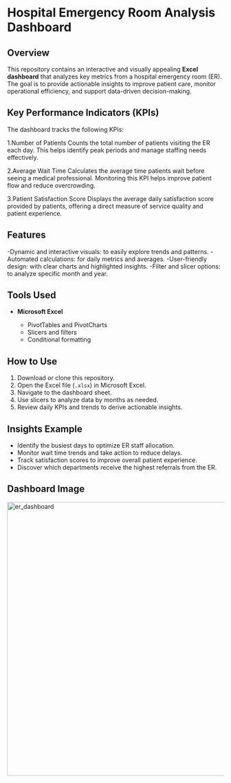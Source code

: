 #  Hospital Emergency Room Analysis Dashboard

## Overview

This repository contains an interactive and visually appealing **Excel dashboard** that analyzes key metrics from a hospital emergency room (ER). The goal is to provide actionable insights to improve patient care, monitor operational efficiency, and support data-driven decision-making.

##  Key Performance Indicators (KPIs)

The dashboard tracks the following KPIs:

1️.Number of Patients
Counts the total number of patients visiting the ER each day. This helps identify peak periods and manage staffing needs effectively.

2️.Average Wait Time
Calculates the average time patients wait before seeing a medical professional. Monitoring this KPI helps improve patient flow and reduce overcrowding.

3️.Patient Satisfaction Score
Displays the average daily satisfaction score provided by patients, offering a direct measure of service quality and patient experience.


## Features

-Dynamic and interactive visuals: to easily explore trends and patterns.
-Automated calculations: for daily metrics and averages.
-User-friendly design: with clear charts and highlighted insights.
-Filter and slicer options: to analyze specific month and year.

##  Tools Used

* **Microsoft Excel**

  * PivotTables and PivotCharts
  * Slicers and filters
  * Conditional formatting

##  How to Use

1. Download or clone this repository.
2. Open the Excel file (`.xlsx`) in Microsoft Excel.
3. Navigate to the dashboard sheet.
4. Use slicers to analyze data by months as needed.
5. Review daily KPIs and trends to derive actionable insights.

##  Insights Example

* Identify the busiest days to optimize ER staff allocation.
* Monitor wait time trends and take action to reduce delays.
* Track satisfaction scores to improve overall patient experience.
* Discover which departments receive the highest referrals from the ER.

## Dashboard Image
<img width="1446" height="636" alt="er_dashboard" src="https://github.com/user-attachments/assets/199775b0-c8ba-4047-bc6d-4d2103a615cb" />





